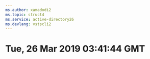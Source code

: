```yaml
---
ms.author: xamadodi2
ms.topic: struct4
ms.service: active-directory26
ms.devlang: vstscli2
---
```

# Tue, 26 Mar 2019 03:41:44 GMT

